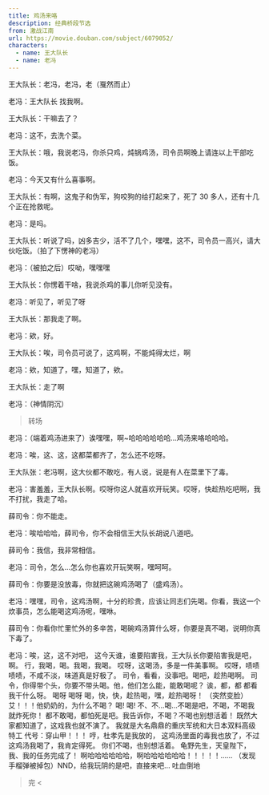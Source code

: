 ```yaml
---
title: 鸡汤来咯
description: 经典桥段节选
from: 激战江南
url: https://movie.douban.com/subject/6079052/
characters:
  - name: 王大队长
  - name: 老冯
---
```


王大队长：老冯，老冯，老（戛然而止）

老冯：王大队长 找我啊。

王大队长：干嘛去了？

老冯：这不，去洗个菜。

王大队长：哦，我说老冯，你杀只鸡，炖锅鸡汤，司令员啊晚上请连以上干部吃饭。

老冯：今天又有什么喜事啊。

王大队长：有啊，这鬼子和伪军，狗咬狗的给打起来了，死了 30 多人，还有十几个正在抢救呢。

老冯：是吗。

王大队长：听说了吗，凶多吉少，活不了几个，嘿嘿，这不，司令员一高兴，请大伙吃饭。（拍了下愣神的老冯）

老冯：（被拍之后）哎呦，嘿嘿嘿

王大队长：你愣着干啥，我说杀鸡的事儿你听见没有。

老冯：听见了，听见了呀

王大队长：那我走了啊。

老冯：欸，好。

王大队长：唉，司令员可说了，这鸡啊，不能炖得太烂，啊

老冯：欸，知道了，嘿，知道了，欸。

王大队长：走了啊

老冯：（神情阴沉）

> 转场

老冯：（端着鸡汤进来了）诶嘿嘿，啊~哈哈哈哈哈哈…鸡汤来咯哈哈哈。

老冯：唉，这、这，这都菜都齐了，怎么还不吃呀。

王大队张：老冯啊，这大伙都不敢吃，有人说，说是有人在菜里下了毒。

老冯：害羞羞，王大队长啊。哎呀你这人就喜欢开玩笑。哎呀，快趁热吃吧啊，我不打扰，我走了哈。

薛司令：你不能走。

老冯：唉哈哈哈，薛司令，你不会相信王大队长胡说八道吧。

薛司令：我信，我非常相信。

老冯：司令，怎么...怎么你也喜欢开玩笑啊，嘿呵呵。

薛司令：你要是没放毒，你就把这碗鸡汤喝了（盛鸡汤）。

老冯：嘿嘿，司令，这鸡汤啊，十分的珍贵，应该让同志们先喝。你看，我这一个炊事员，怎么能喝这鸡汤呢，嘿咻。

薛司令：你看你忙里忙外的多辛苦，喝碗鸡汤算什么呀，你要是真不喝，说明你真下毒了。

老冯：唉，这，这不对吧，
这今天谁，谁要陷害我，王大队长你要陷害我是吧，啊。
行，我喝，喝。我喝，我喝。
哎呀，这喝汤，多是一件美事啊。
哎呀，啧啧啧啧，不咸不淡，味道真是好极了。
司令，看看，没事吧。喝吧，趁热喝啊。
司令，你得带个头，你要不带头喝。他，他们怎么能，能敢喝呢？
诶，都，都 都看我干什么呀。
喝呀 喝呀 喝，快，快，趁热喝，嘿，趁热喝呀！
（突然变脸）艾！！！他奶奶的，为什么不喝？
喝! 喝! 不、不...喝...不喝是吧，不喝，不喝我就炸死你！
都不敢喝，都怕死是吧。我告诉你，不喝？不喝也别想活着！
既然大家都知道了，这戏我也就不演了。
我就是大名鼎鼎的重庆军统和大日本双料高级特工
代号：穿山甲！！！
哼，杜孝先是我放的，
这鸡汤里面的毒我也放了，不过这鸡汤我喝了，我肯定得死。
你们不喝，也别想活着。
龟野先生，天皇陛下，我、我的任务完成了！
啊哈哈哈哈哈哈，啊哈哈哈哈哈哈！！！！！……
（发现手榴弹被掉包）NND，给我玩阴的是吧，直接来吧… 吐血倒地

> 完 <
